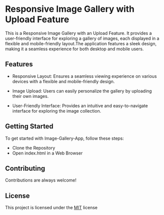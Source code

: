 
# Responsive Image Gallery with Upload Feature

This is a Responsive Image Gallery with an Upload Feature. It provides a user-friendly interface for exploring a gallery of images, each displayed in a flexible and mobile-friendly layout.The application features a sleek design, making it a seamless experience for both desktop and mobile users.
## Features

- Responsive Layout: Ensures a seamless viewing experience on various devices with a flexible and mobile-friendly design.

- Image Upload: Users can easily personalize the gallery by uploading their own images.

- User-Friendly Interface: Provides an intuitive and easy-to-navigate interface for exploring the image collection.


## Getting Started

To get started with Image-Gallery-App, follow these steps:

- Clone the Repository
- Open index.html in a Web Browser


## Contributing

Contributions are always welcome!




## License

This project is licensed under the [MIT](https://choosealicense.com/licenses/mit/) license


